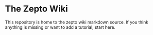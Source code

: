 # The Zepto Wiki

This repository is home to the zepto wiki markdown source.
If you think anything is missing or want to add a tutorial,
start here.
